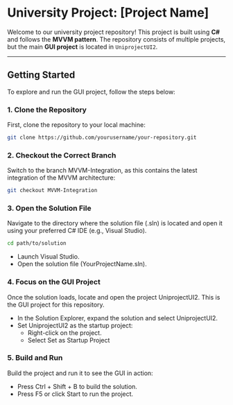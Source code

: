 # University Project: [Project Name]

Welcome to our university project repository! This project is built using **C#** and follows the **MVVM pattern**. The repository consists of multiple projects, but the main **GUI project** is located in `UniprojectUI2`.

---

## Getting Started

To explore and run the GUI project, follow the steps below:

### 1. Clone the Repository
First, clone the repository to your local machine:

```bash
git clone https://github.com/yourusername/your-repository.git
```

### 2. Checkout the Correct Branch
Switch to the branch MVVM-Integration, as this contains the latest integration of the MVVM architecture:

```bash
git checkout MVVM-Integration
```

### 3. Open the Solution File
Navigate to the directory where the solution file (.sln) is located and open it using your preferred C# IDE (e.g., Visual Studio).

```bash
cd path/to/solution
```
* Launch Visual Studio.
* Open the solution file (YourProjectName.sln).

### 4. Focus on the GUI Project
Once the solution loads, locate and open the project UniprojectUI2. This is the GUI project for this repository.
* In the Solution Explorer, expand the solution and select UniprojectUI2.
* Set UniprojectUI2 as the startup project:
  * Right-click on the project.
  * Select Set as Startup Project

### 5. Build and Run
Build the project and run it to see the GUI in action:
* Press Ctrl + Shift + B to build the solution.
* Press F5 or click Start to run the project.
